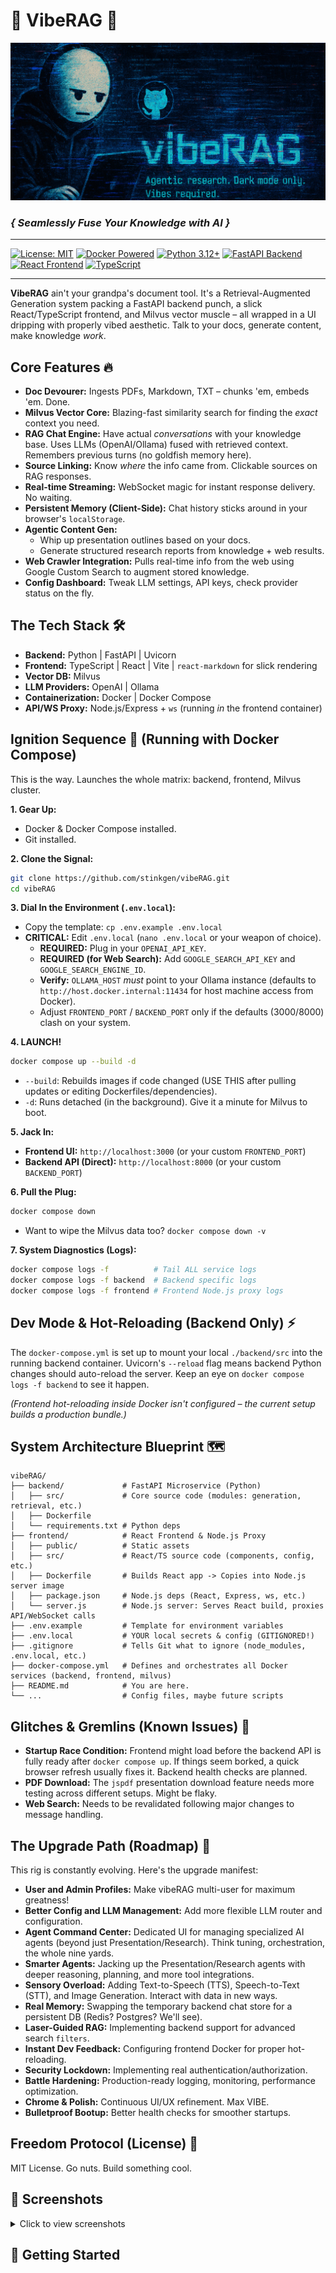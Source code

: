 # 🚀 VibeRAG 🚀

[![VibeRAG Banner](media/vibeRAGbanner.jpg)](https://github.com/stinkgen/vibeRAG)

### _{ Seamlessly Fuse Your Knowledge with AI }_

---

[![License: MIT](https://img.shields.io/badge/License-MIT-purple.svg)](https://opensource.org/licenses/MIT)
[![Docker Powered](https://img.shields.io/badge/Docker-Powered-blue?logo=docker&logoColor=white)](https://www.docker.com/)
[![Python 3.12+](https://img.shields.io/badge/Python-3.12+-blue?logo=python&logoColor=yellow)](https://www.python.org/)
[![FastAPI Backend](https://img.shields.io/badge/FastAPI-Backend-green?logo=fastapi)](https://fastapi.tiangolo.com/)
[![React Frontend](https://img.shields.io/badge/React-Frontend-blue?logo=react&logoColor=61DAFB)](https://reactjs.org/)
[![TypeScript](https://img.shields.io/badge/TypeScript-Strictly%20Typed-blue?logo=typescript&logoColor=white)](https://www.typescriptlang.org/)


---

**VibeRAG** ain't your grandpa's document tool. It's a Retrieval-Augmented Generation system packing a FastAPI backend punch, a slick React/TypeScript frontend, and Milvus vector muscle – all wrapped in a UI dripping with properly vibed aesthetic. Talk to your docs, generate content, make knowledge *work*.

## Core Features 🔥

*   **Doc Devourer:** Ingests PDFs, Markdown, TXT – chunks 'em, embeds 'em. Done.
*   **Milvus Vector Core:** Blazing-fast similarity search for finding the *exact* context you need.
*   **RAG Chat Engine:** Have actual *conversations* with your knowledge base. Uses LLMs (OpenAI/Ollama) fused with retrieved context. Remembers previous turns (no goldfish memory here).
*   **Source Linking:** Know *where* the info came from. Clickable sources on RAG responses.
*   **Real-time Streaming:** WebSocket magic for instant response delivery. No waiting.
*   **Persistent Memory (Client-Side):** Chat history sticks around in your browser's `localStorage`.
*   **Agentic Content Gen:**
    *   Whip up presentation outlines based on your docs.
    *   Generate structured research reports from knowledge + web results.
*   **Web Crawler Integration:** Pulls real-time info from the web using Google Custom Search to augment stored knowledge.
*   **Config Dashboard:** Tweak LLM settings, API keys, check provider status on the fly.

## The Tech Stack 🛠️

*   **Backend:** Python | FastAPI | Uvicorn
*   **Frontend:** TypeScript | React | Vite | `react-markdown` for slick rendering
*   **Vector DB:** Milvus
*   **LLM Providers:** OpenAI | Ollama
*   **Containerization:** Docker | Docker Compose
*   **API/WS Proxy:** Node.js/Express + `ws` (running *in* the frontend container)

## Ignition Sequence 👾 (Running with Docker Compose)

This is the way. Launches the whole matrix: backend, frontend, Milvus cluster.

**1. Gear Up:**

*   Docker & Docker Compose installed.
*   Git installed.

**2. Clone the Signal:**

```bash
git clone https://github.com/stinkgen/vibeRAG.git
cd vibeRAG
```

**3. Dial In the Environment (`.env.local`):**

*   Copy the template: `cp .env.example .env.local`
*   **CRITICAL:** Edit `.env.local` (`nano .env.local` or your weapon of choice).
    *   **REQUIRED:** Plug in your `OPENAI_API_KEY`.
    *   **REQUIRED (for Web Search):** Add `GOOGLE_SEARCH_API_KEY` and `GOOGLE_SEARCH_ENGINE_ID`.
    *   **Verify:** `OLLAMA_HOST` *must* point to your Ollama instance (defaults to `http://host.docker.internal:11434` for host machine access from Docker).
    *   Adjust `FRONTEND_PORT` / `BACKEND_PORT` only if the defaults (3000/8000) clash on your system.

**4. LAUNCH!**

```bash
docker compose up --build -d
```

*   `--build`: Rebuilds images if code changed (USE THIS after pulling updates or editing Dockerfiles/dependencies).
*   `-d`: Runs detached (in the background). Give it a minute for Milvus to boot.

**5. Jack In:**

*   **Frontend UI:** `http://localhost:3000` (or your custom `FRONTEND_PORT`)
*   **Backend API (Direct):** `http://localhost:8000` (or your custom `BACKEND_PORT`)

**6. Pull the Plug:**

```bash
docker compose down
```

*   Want to wipe the Milvus data too? `docker compose down -v`

**7. System Diagnostics (Logs):**

```bash
docker compose logs -f          # Tail ALL service logs
docker compose logs -f backend  # Backend specific logs
docker compose logs -f frontend # Frontend Node.js proxy logs
```

## Dev Mode & Hot-Reloading (Backend Only) ⚡

The `docker-compose.yml` is set up to mount your local `./backend/src` into the running backend container. Uvicorn's `--reload` flag means backend Python changes should auto-reload the server. Keep an eye on `docker compose logs -f backend` to see it happen.

*(Frontend hot-reloading inside Docker isn't configured – the current setup builds a production bundle.)*

## System Architecture Blueprint 🗺️

```plaintext
vibeRAG/
├── backend/             # FastAPI Microservice (Python)
│   ├── src/             # Core source code (modules: generation, retrieval, etc.)
│   ├── Dockerfile
│   └── requirements.txt # Python deps
├── frontend/            # React Frontend & Node.js Proxy
│   ├── public/          # Static assets
│   ├── src/             # React/TS source code (components, config, etc.)
│   ├── Dockerfile       # Builds React app -> Copies into Node.js server image
│   ├── package.json     # Node.js deps (React, Express, ws, etc.)
│   └── server.js        # Node.js server: Serves React build, proxies API/WebSocket calls
├── .env.example         # Template for environment variables
├── .env.local           # YOUR local secrets & config (GITIGNORED!)
├── .gitignore           # Tells Git what to ignore (node_modules, .env.local, etc.)
├── docker-compose.yml   # Defines and orchestrates all Docker services (backend, frontend, milvus)
├── README.md            # You are here.
└── ...                  # Config files, maybe future scripts
```

## Glitches & Gremlins (Known Issues) 🐛

*   **Startup Race Condition:** Frontend might load before the backend API is fully ready after `docker compose up`. If things seem borked, a quick browser refresh usually fixes it. Backend health checks are planned.
*   **PDF Download:** The `jspdf` presentation download feature needs more testing across different setups. Might be flaky.
*   **Web Search:** Needs to be revalidated following major changes to message handling.

## The Upgrade Path (Roadmap) 🌌

This rig is constantly evolving. Here's the upgrade manifest:

*   **User and Admin Profiles:** Make vibeRAG multi-user for maximum greatness!
*   **Better Config and LLM Management:** Add more flexible LLM router and configuration.
*   **Agent Command Center:** Dedicated UI for managing specialized AI agents (beyond just Presentation/Research). Think tuning, orchestration, the whole nine yards.
*   **Smarter Agents:** Jacking up the Presentation/Research agents with deeper reasoning, planning, and more tool integrations.
*   **Sensory Overload:** Adding Text-to-Speech (TTS), Speech-to-Text (STT), and Image Generation. Interact with data in new ways.
*   **Real Memory:** Swapping the temporary backend chat store for a persistent DB (Redis? Postgres? We'll see).
*   **Laser-Guided RAG:** Implementing backend support for advanced search `filters`.
*   **Instant Dev Feedback:** Configuring frontend Docker for proper hot-reloading.
*   **Security Lockdown:** Implementing real authentication/authorization.
*   **Battle Hardening:** Production-ready logging, monitoring, performance optimization.
*   **Chrome & Polish:** Continuous UI/UX refinement. Max VIBE.
*   **Bulletproof Bootup:** Better health checks for smoother startups.

## Freedom Protocol (License) 📜

MIT License. Go nuts. Build something cool.

## 📸 Screenshots

<details>
<summary>Click to view screenshots</summary>

[![VibeRAG Screenshot 1](media/vibeRAG_screen1.jpg)](media/vibeRAG_screen1.jpg)
*Document Manager - List View*

[![VibeRAG Screenshot 2](media/vibeRAG_screen2.jpg)](media/vibeRAG_screen2.jpg)
*Document Manager - Card View*

[![VibeRAG Screenshot 3](media/vibeRAG_screen3.jpg)](media/vibeRAG_screen3.jpg)
*Chat Interface*

[![VibeRAG Screenshot 4](media/vibeRAG_screen4.jpg)](media/vibeRAG_screen4.jpg)
*Configuration Page*

</details>

## 🚀 Getting Started